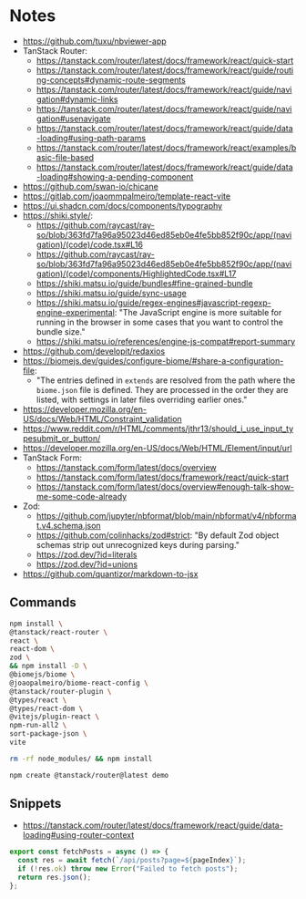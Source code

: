 # Notes

- https://github.com/tuxu/nbviewer-app
- TanStack Router:
  - https://tanstack.com/router/latest/docs/framework/react/quick-start
  - https://tanstack.com/router/latest/docs/framework/react/guide/routing-concepts#dynamic-route-segments
  - https://tanstack.com/router/latest/docs/framework/react/guide/navigation#dynamic-links
  - https://tanstack.com/router/latest/docs/framework/react/guide/navigation#usenavigate
  - https://tanstack.com/router/latest/docs/framework/react/guide/data-loading#using-path-params
  - https://tanstack.com/router/latest/docs/framework/react/examples/basic-file-based
  - https://tanstack.com/router/latest/docs/framework/react/guide/data-loading#showing-a-pending-component
- https://github.com/swan-io/chicane
- https://gitlab.com/joaommpalmeiro/template-react-vite
- https://ui.shadcn.com/docs/components/typography
- https://shiki.style/:
  - https://github.com/raycast/ray-so/blob/363fd7fa96a95023d46ed85eb0e4fe5bb852f90c/app/(navigation)/(code)/code.tsx#L16
  - https://github.com/raycast/ray-so/blob/363fd7fa96a95023d46ed85eb0e4fe5bb852f90c/app/(navigation)/(code)/components/HighlightedCode.tsx#L17
  - https://shiki.matsu.io/guide/bundles#fine-grained-bundle
  - https://shiki.matsu.io/guide/sync-usage
  - https://shiki.matsu.io/guide/regex-engines#javascript-regexp-engine-experimental: "The JavaScript engine is more suitable for running in the browser in some cases that you want to control the bundle size."
  - https://shiki.matsu.io/references/engine-js-compat#report-summary
- https://github.com/developit/redaxios
- https://biomejs.dev/guides/configure-biome/#share-a-configuration-file:
  - "The entries defined in `extends` are resolved from the path where the `biome.json` file is defined. They are processed in the order they are listed, with settings in later files overriding earlier ones."
- https://developer.mozilla.org/en-US/docs/Web/HTML/Constraint_validation
- https://www.reddit.com/r/HTML/comments/jthr13/should_i_use_input_typesubmit_or_button/
- https://developer.mozilla.org/en-US/docs/Web/HTML/Element/input/url
- TanStack Form:
  - https://tanstack.com/form/latest/docs/overview
  - https://tanstack.com/form/latest/docs/framework/react/quick-start
  - https://tanstack.com/form/latest/docs/overview#enough-talk-show-me-some-code-already
- Zod:
  - https://github.com/jupyter/nbformat/blob/main/nbformat/v4/nbformat.v4.schema.json
  - https://github.com/colinhacks/zod#strict: "By default Zod object schemas strip out unrecognized keys during parsing."
  - https://zod.dev/?id=literals
  - https://zod.dev/?id=unions
- https://github.com/quantizor/markdown-to-jsx

## Commands

```bash
npm install \
@tanstack/react-router \
react \
react-dom \
zod \
&& npm install -D \
@biomejs/biome \
@joaopalmeiro/biome-react-config \
@tanstack/router-plugin \
@types/react \
@types/react-dom \
@vitejs/plugin-react \
npm-run-all2 \
sort-package-json \
vite
```

```bash
rm -rf node_modules/ && npm install
```

```bash
npm create @tanstack/router@latest demo
```

## Snippets

- https://tanstack.com/router/latest/docs/framework/react/guide/data-loading#using-router-context

```ts
export const fetchPosts = async () => {
  const res = await fetch(`/api/posts?page=${pageIndex}`);
  if (!res.ok) throw new Error("Failed to fetch posts");
  return res.json();
};
```
